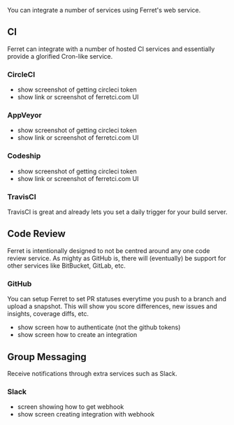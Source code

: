 You can integrate a number of services using Ferret's web service.

## CI

Ferret can integrate with a number of hosted CI services and essentially
provide a glorified Cron-like service.

### CircleCI

* show screenshot of getting circleci token
* show link or screenshot of ferretci.com UI

### AppVeyor

* show screenshot of getting circleci token
* show link or screenshot of ferretci.com UI

### Codeship

* show screenshot of getting circleci token
* show link or screenshot of ferretci.com UI

### TravisCI

TravisCI is great and already lets you set a daily trigger for your build server.

## Code Review

Ferret is intentionally designed to not be centred around any one code review
service. As mighty as GitHub is, there will (eventually) be support for other
services like BitBucket, GitLab, etc.

### GitHub

You can setup Ferret to set PR statuses everytime you push to a branch and upload a snapshot.
This will show you score differences, new issues and insights, coverage diffs, etc.

* show screen how to authenticate (not the github tokens)
* show screen how to create an integration

## Group Messaging

Receive notifications through extra services such as Slack.

### Slack

* screen showing how to get webhook
* show screen creating integration with webhook
